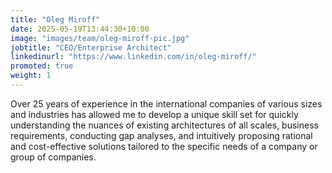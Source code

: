 ```yaml
---
title: "Oleg Miroff"
date: 2025-05-19T13:44:30+10:00
image: "images/team/oleg-miroff-pic.jpg"
jobtitle: "CEO/Enterprise Architect"
linkedinurl: "https://www.linkedin.com/in/oleg-miroff/"
promoted: true
weight: 1
---
```


Over 25 years of experience in the international companies of various sizes and industries has allowed me to develop a unique skill set for quickly understanding the nuances of existing architectures of all scales, business requirements, conducting gap analyses, and intuitively proposing rational and cost-effective solutions tailored to the specific needs of a company or group of companies.
